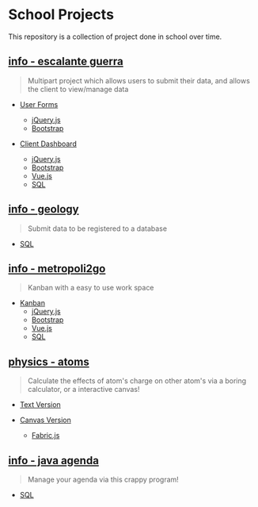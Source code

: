# School Projects

This repository is a collection of project done in school over time.

## [info - escalante guerra](https://github.com/ClarkThyLord/school-projects/tree/master/info%20-%20escalante%20guerra)

> Multipart project which allows users to submit their data, and allows the client to view/manage data

* [User Forms](https://github.com/ClarkThyLord/school-projects/tree/master/info%20-%20escalante%20guerra/website)
	* [jQuery.js](https://jquery.com/)
	* [Bootstrap](https://getbootstrap.com/)

* [Client Dashboard](https://github.com/ClarkThyLord/school-projects/tree/master/info%20-%20escalante%20guerra/dashboard)
	* [jQuery.js](https://jquery.com/)
	* [Bootstrap](https://getbootstrap.com/)
	* [Vue.js](https://vuejs.org/)
	* [SQL](https://www.mysql.com/downloads/)

## [info - geology](https://github.com/ClarkThyLord/school-projects/tree/master/info%20-%20geology)

> Submit data to be registered to a database

* [SQL](https://www.mysql.com/downloads/)

## [info - metropoli2go](https://github.com/ClarkThyLord/school-projects/tree/master/info%20-%20metropoli2go)

> Kanban with a easy to use work space

* [Kanban](https://github.com/ClarkThyLord/school-projects/tree/master/info%20-%20metropoli2go/kanban)
	* [jQuery.js](https://jquery.com/)
	* [Bootstrap](https://getbootstrap.com/)
	* [Vue.js](https://vuejs.org/)
	* [SQL](https://www.mysql.com/downloads/)

## [physics - atoms](https://github.com/ClarkThyLord/school-projects/tree/master/physics%20-%20atoms)

> Calculate the effects of atom's charge on other atom's via a boring calculator, or a interactive canvas!

* [Text Version](https://github.com/ClarkThyLord/school-projects/tree/master/physics%20-%20atoms/text%20version)

* [Canvas Version](https://github.com/ClarkThyLord/school-projects/tree/master/physics%20-%20atoms/canvas%20version)
	* [Fabric.js](http://fabricjs.com/)

## [info - java agenda](https://github.com/ClarkThyLord/school-projects/tree/master/info%20-%20java%20agenda)

> Manage your agenda via this crappy program!

* [SQL](https://www.mysql.com/downloads/)
